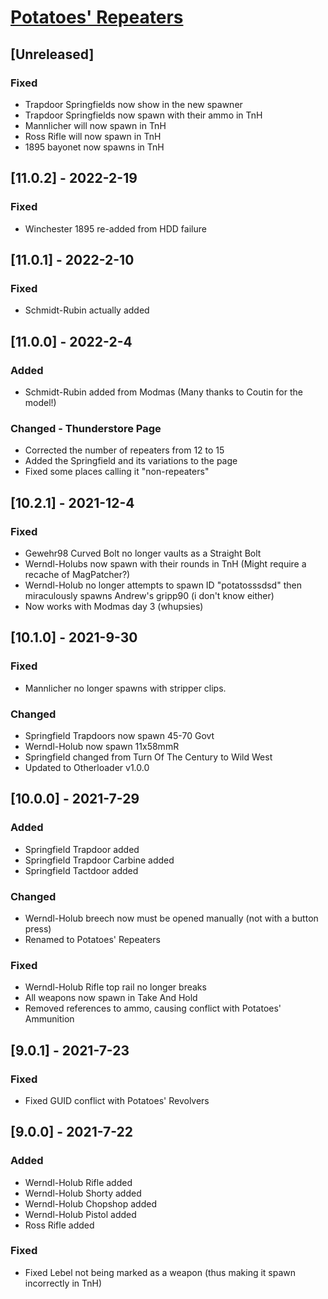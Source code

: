 # [Potatoes' Repeaters](https://h3vr.thunderstore.io/package/Potatoes/Potatoes_NonRepeaters/)

## [Unreleased]

### Fixed
- Trapdoor Springfields now show in the new spawner
- Trapdoor Springfields now spawn with their ammo in TnH
- Mannlicher will now spawn in TnH
- Ross Rifle will now spawn in TnH
- 1895 bayonet now spawns in TnH

## [11.0.2] - 2022-2-19

### Fixed
- Winchester 1895 re-added from HDD failure

## [11.0.1] - 2022-2-10

### Fixed
- Schmidt-Rubin actually added

## [11.0.0] - 2022-2-4

### Added
- Schmidt-Rubin added from Modmas (Many thanks to Coutin for the model!)

### Changed - Thunderstore Page
- Corrected the number of repeaters from 12 to 15
- Added the Springfield and its variations to the page
- Fixed some places calling it "non-repeaters"

## [10.2.1] - 2021-12-4

### Fixed
- Gewehr98 Curved Bolt no longer vaults as a Straight Bolt
- Werndl-Holubs now spawn with their rounds in TnH (Might require a recache of MagPatcher?)
- Werndl-Holub no longer attempts to spawn ID "potatosssdsd" then miraculously spawns Andrew's gripp90 (i don't know either)
- Now works with Modmas day 3 (whupsies)


## [10.1.0] - 2021-9-30

### Fixed
- Mannlicher no longer spawns with stripper clips.

### Changed
- Springfield Trapdoors now spawn 45-70 Govt
- Werndl-Holub now spawn 11x58mmR
- Springfield changed from Turn Of The Century to Wild West
- Updated to Otherloader v1.0.0

## [10.0.0] - 2021-7-29

### Added
- Springfield Trapdoor added
- Springfield Trapdoor Carbine added
- Springfield Tactdoor added

### Changed
- Werndl-Holub breech now must be opened manually (not with a button press)
- Renamed to Potatoes' Repeaters

### Fixed
- Werndl-Holub Rifle top rail no longer breaks
- All weapons now spawn in Take And Hold
- Removed references to ammo, causing conflict with Potatoes' Ammunition

## [9.0.1] - 2021-7-23

### Fixed
- Fixed GUID conflict with Potatoes' Revolvers

## [9.0.0] - 2021-7-22

### Added
- Werndl-Holub Rifle added
- Werndl-Holub Shorty added
- Werndl-Holub Chopshop added
- Werndl-Holub Pistol added
- Ross Rifle added

### Fixed
- Fixed Lebel not being marked as a weapon (thus making it spawn incorrectly in TnH)
